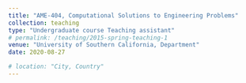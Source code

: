```yaml
---
title: "AME-404, Computational Solutions to Engineering Problems"
collection: teaching
type: "Undergraduate course Teaching assistant"
# permalink: /teaching/2015-spring-teaching-1
venue: "University of Southern California, Department"
date: 2020-08-27

# location: "City, Country"
---
```

<!-- duty: -->

<!-- Heading 1
======

Heading 2
======

Heading 3
====== -->
